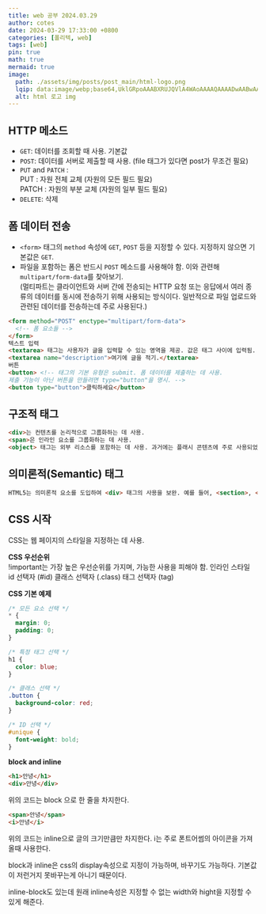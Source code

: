 ```yaml
---
title: web 공부 2024.03.29
author: cotes
date: 2024-03-29 17:33:00 +0800
categories: [폴리텍, web]
tags: [web]
pin: true
math: true
mermaid: true
image:
  path: ./assets/img/posts/post_main/html-logo.png
  lqip: data:image/webp;base64,UklGRpoAAABXRUJQVlA4WAoAAAAQAAAADwAABwAAQUxQSDIAAAARL0AmbZurmr57yyIiqE8oiG0bejIYEQTgqiDA9vqnsUSI6H+oAERp2HZ65qP/VIAWAFZQOCBCAAAA8AEAnQEqEAAIAAVAfCWkAALp8sF8rgRgAP7o9FDvMCkMde9PK7euH5M1m6VWoDXf2FkP3BqV0ZYbO6NA/VFIAAAA
  alt: html 로고 img 
---
```


## HTTP 메소드

- `GET`: 데이터를 조회할 때 사용. 기본값
- `POST`: 데이터를 서버로 제출할 때 사용. (file 태그가 있다면 post가 무조건 필요)
- `PUT` and `PATCH` :  
PUT : 자원 전체 교체 (자원의 모든 필드 필요)  
PATCH : 자원의 부분 교체 (자원의 일부 필드 필요)
- `DELETE`: 삭제

## 폼 데이터 전송

- `<form>` 태그의 `method` 속성에 `GET`, `POST` 등을 지정할 수 있다. 지정하지 않으면 기본값은 `GET`.
- 파일을 포함하는 폼은 반드시 `POST` 메소드를 사용해야 함. 이와 관련해 `multipart/form-data`를 찾아보기.  
(멀티파트는 클라이언트와 서버 간에 전송되는 HTTP 요청 또는 응답에서 여러 종류의 데이터를 동시에 전송하기 위해 사용되는 방식이다.
일반적으로 파일 업로드와 관련된 데이터를 전송하는데 주로 사용된다.)

```html
<form method="POST" enctype="multipart/form-data">
  <!-- 폼 요소들 -->
</form>
텍스트 입력
<textarea> 태그는 사용자가 글을 입력할 수 있는 영역을 제공. 값은 태그 사이에 입력됨.
<textarea name="description">여기에 글을 적기.</textarea>
버튼
<button> <!-- 태그의 기본 유형은 submit. 폼 데이터를 제출하는 데 사용.
제출 기능이 아닌 버튼을 만들려면 type="button"을 명시. -->
<button type="button">클릭하세요</button>
```

## 구조적 태그
```html
<div>는 컨텐츠를 논리적으로 그룹화하는 데 사용.
<span>은 인라인 요소를 그룹화하는 데 사용.
<object> 태그는 외부 리소스를 포함하는 데 사용. 과거에는 플래시 콘텐츠에 주로 사용되었지만, 현재는 PDF 파일 등을 포함하는 데 사용.
```
## 의미론적(Semantic) 태그
```html
HTML5는 의미론적 요소를 도입하여 <div> 태그의 사용을 보완. 예를 들어, <section>, <article>, <nav>, <header>, <footer> 등이 있다.
```
## CSS 시작

CSS는 웹 페이지의 스타일을 지정하는 데 사용.

**CSS 우선순위**  
!important는 가장 높은 우선순위를 가지며, 가능한 사용을 피해야 함.
인라인 스타일
id 선택자 (#id)
클래스 선택자 (.class)
태그 선택자 (tag)  

**CSS 기본 예제**
```css
/* 모든 요소 선택 */
* {
  margin: 0;
  padding: 0;
}

/* 특정 태그 선택 */
h1 {
  color: blue;
}

/* 클래스 선택 */
.button {
  background-color: red;
}

/* ID 선택 */
#unique {
  font-weight: bold;
}
```
**block and inline**

```html
<h1>안녕</h1>
<div>안녕</div>
```
위의 코드는 block 으로 한 줄을 차지한다.

```html
<span>안녕</span>
<i>안녕</i>
```
위의 코드는 inline으로 글의 크기만큼만 차지한다.
i는 주로 폰트어썸의 아이콘을 가져올때 사용한다.

block과 inline은 css의 display속성으로 지정이 가능하며, 바꾸기도 가능하다. 기본값이 저런거지 못바꾸는게 아니기 때문이다.

inline-block도 있는데 원래 inline속성은 지정할 수 없는 width와 hight을 지정할 수 있게 해준다. 